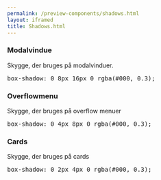 ```yaml
--- 
permalink: /preview-components/shadows.html
layout: iframed 
title: Shadows.html
---
```

<div class="container">
    <div class="row">
        <div class="col-12 col-md-6">
            <h3 class="h5">Modalvindue</h3>
            <p class="form-hint">Skygge, der bruges på modalvinduer.</p>
            <div class="heavy-shadow-example"></div>
        </div>
        <div class="col-12 col-md-6">
            <pre>box-shadow: 0 8px 16px 0 rgba(#000, 0.3);</pre>
        </div>
    </div>
    <div class="row mt-5">
        <div class="col-12 col-md-6">
            <h3 class="h5">Overflowmenu</h3>
            <p class="form-hint">Skygge, der bruges på overflow menuer</p>
            <div class="moderately-shadow-example"></div>
        </div>
        <div class="col-12 col-md-6">
            <pre>box-shadow: 0 4px 8px 0 rgba(#000, 0.3);</pre>
        </div>
    </div>
    <div class="row mt-5">
        <div class="col-12 col-md-6">
            <h3 class="h5">Cards</h3>
            <p class="form-hint">Skygge, der bruges på cards</p>
            <div class="slightly-shadow-example"></div>
        </div>
        <div class="col-12 col-md-6">
            <pre>box-shadow: 0 2px 4px 0 rgba(#000, 0.3);</pre>
        </div>
    </div>
</div>